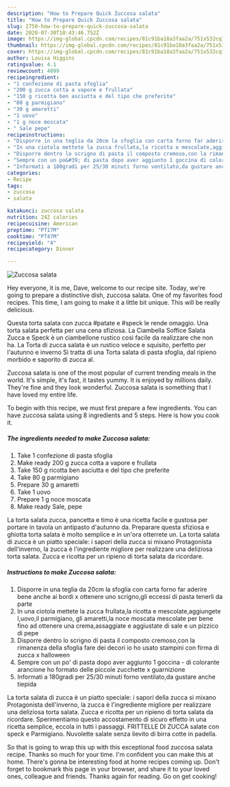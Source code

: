 ```yaml
---
description: "How to Prepare Quick Zuccosa salata"
title: "How to Prepare Quick Zuccosa salata"
slug: 2750-how-to-prepare-quick-zuccosa-salata
date: 2020-07-30T10:43:46.752Z
image: https://img-global.cpcdn.com/recipes/81c91ba18a3faa2a/751x532cq70/zuccosa-salata-recipe-main-photo.jpg
thumbnail: https://img-global.cpcdn.com/recipes/81c91ba18a3faa2a/751x532cq70/zuccosa-salata-recipe-main-photo.jpg
cover: https://img-global.cpcdn.com/recipes/81c91ba18a3faa2a/751x532cq70/zuccosa-salata-recipe-main-photo.jpg
author: Louisa Higgins
ratingvalue: 4.1
reviewcount: 4099
recipeingredient:
- "1 confezione di pasta sfoglia"
- "200 g zucca cotta a vapore e frullata"
- "150 g ricotta ben asciutta e del tipo che preferite"
- "80 g parmigiano"
- "30 g amaretti"
- "1 uovo"
- "1 g noce moscata"
- " Sale pepe"
recipeinstructions:
- "Disporre in una teglia da 20cm la sfoglia con carta forno far aderire bene anche ai bordi x ottenere uno scrigno,gli eccessi di pasta tenerli da parte"
- "In una ciotola mettete la zucca frullata,la ricotta e mescolate,aggiungete l,uovo,il parmigiano, gli amaretti,la noce moscata mescolate per bene fino ad ottenere una crema,assaggiate e aggiustate di sale e un pizzico di pepe"
- "Disporre dentro lo scrigno di pasta il composto cremoso,con la rimanenza della sfoglia fare dei decori io ho usato stampini con firma di zucca x halloween"
- "Sempre con un po&#39; di pasta dopo aver aggiunto 1 goccina di colorante arancione ho formato delle piccole zucchette x guarnizione"
- "Informati a 180gradi per 25/30 minuti forno ventilato,da gustare anche tiepida"
categories:
- Recipe
tags:
- zuccosa
- salata

katakunci: zuccosa salata 
nutrition: 242 calories
recipecuisine: American
preptime: "PT17M"
cooktime: "PT47M"
recipeyield: "4"
recipecategory: Dinner

---
```



![Zuccosa salata](https://img-global.cpcdn.com/recipes/81c91ba18a3faa2a/751x532cq70/zuccosa-salata-recipe-main-photo.jpg)

Hey everyone, it is me, Dave, welcome to our recipe site. Today, we're going to prepare a distinctive dish, zuccosa salata. One of my favorites food recipes. This time, I am going to make it a little bit unique. This will be really delicious.

Questa torta salata con zucca #patate e #speck le rende omaggio. Una torta salata perfetta per una cena sfiziosa. La Ciambella Soffice Salata Zucca e Speck è un ciambellone rustico così facile da realizzare che non ha. La Torta di zucca salata è un rustico veloce e squisito, perfetto per l&#39;autunno e inverno Si tratta di una Torta salata di pasta sfoglia, dal ripieno morbido e saporito di zucca al.

Zuccosa salata is one of the most popular of current trending meals in the world. It's simple, it's fast, it tastes yummy. It is enjoyed by millions daily. They're fine and they look wonderful. Zuccosa salata is something that I have loved my entire life.


To begin with this recipe, we must first prepare a few ingredients. You can have zuccosa salata using 8 ingredients and 5 steps. Here is how you cook it.

<!--inarticleads1-->

##### The ingredients needed to make Zuccosa salata:

1. Take 1 confezione di pasta sfoglia
1. Make ready 200 g zucca cotta a vapore e frullata
1. Take 150 g ricotta ben asciutta e del tipo che preferite
1. Take 80 g parmigiano
1. Prepare 30 g amaretti
1. Take 1 uovo
1. Prepare 1 g noce moscata
1. Make ready  Sale, pepe


La torta salata zucca, pancetta e timo è una ricetta facile e gustosa per portare in tavola un antipasto d&#39;autunno da. Preparare questa sfiziosa e ghiotta torta salata è molto semplice e in un&#39;ora otterrete un. La torta salata di zucca è un piatto speciale: i sapori della zucca si mixano Protagonista dell&#39;inverno, la zucca è l&#39;ingrediente migliore per realizzare una deliziosa torta salata. Zucca e ricotta per un ripieno di torta salata da ricordare. 

<!--inarticleads2-->

##### Instructions to make Zuccosa salata:

1. Disporre in una teglia da 20cm la sfoglia con carta forno far aderire bene anche ai bordi x ottenere uno scrigno,gli eccessi di pasta tenerli da parte
1. In una ciotola mettete la zucca frullata,la ricotta e mescolate,aggiungete l,uovo,il parmigiano, gli amaretti,la noce moscata mescolate per bene fino ad ottenere una crema,assaggiate e aggiustate di sale e un pizzico di pepe
1. Disporre dentro lo scrigno di pasta il composto cremoso,con la rimanenza della sfoglia fare dei decori io ho usato stampini con firma di zucca x halloween
1. Sempre con un po&#39; di pasta dopo aver aggiunto 1 goccina - di colorante arancione ho formato delle piccole zucchette x guarnizione
1. Informati a 180gradi per 25/30 minuti forno ventilato,da gustare anche tiepida


La torta salata di zucca è un piatto speciale: i sapori della zucca si mixano Protagonista dell&#39;inverno, la zucca è l&#39;ingrediente migliore per realizzare una deliziosa torta salata. Zucca e ricotta per un ripieno di torta salata da ricordare. Sperimentiamo questo accostamento di sicuro effetto in una ricetta semplice, eccola in tutti i passaggi. FRITTELLE DI ZUCCA salate con speck e Parmigiano. Nuvolette salate senza lievito di birra cotte in padella. 

So that is going to wrap this up with this exceptional food zuccosa salata recipe. Thanks so much for your time. I'm confident you can make this at home. There's gonna be interesting food at home recipes coming up. Don't forget to bookmark this page in your browser, and share it to your loved ones, colleague and friends. Thanks again for reading. Go on get cooking!
